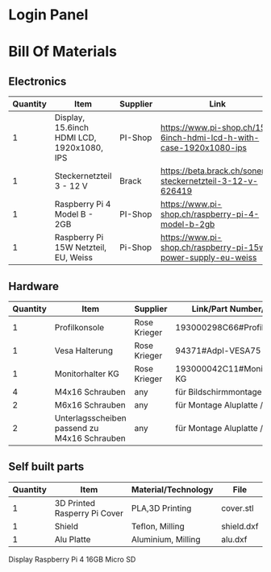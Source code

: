 # Login Panel

# Bill Of Materials

## Electronics
| Quantity | Item | Supplier | Link |
|-|-|-|-|
| 1 |Display, 15.6inch HDMI LCD, 1920x1080, IPS | PI-Shop | https://www.pi-shop.ch/15-6inch-hdmi-lcd-h-with-case-1920x1080-ips|
|1 |Steckernetzteil 3 - 12 V|Brack|https://beta.brack.ch/sonero-steckernetzteil-3-12-v-626419|
|1|Raspberry Pi 4 Model B - 2GB| PI-Shop|https://www.pi-shop.ch/raspberry-pi-4-model-b-2gb|
|1|Raspberry Pi 15W Netzteil, EU, Weiss|Pi-Shop|https://www.pi-shop.ch/raspberry-pi-15w-power-supply-eu-weiss|

## Hardware
| Quantity | Item | Supplier | Link/Part Number/Info |
|-|-|-|-|
|1|Profilkonsole|Rose Krieger|193000298C66#Profilkonsole|
|1|Vesa Halterung|Rose Krieger|94371#Adpl-VESA75|
|1|Monitorhalter KG|Rose Krieger|193000042C11#MonitorHalter KG|
|4|M4x16 Schrauben|any|für Bildschirmmontage|
|2|M6x16 Schrauben|any|für Montage Aluplatte / Halter|
|2|Unterlagsscheiben passend zu M4x16 Schrauben|any|für Montage Aluplatte / Halter|

## Self built parts
| Quantity | Item | Material/Technology | File |
|-|-|-|-|
|1|3D Printed Rasperry Pi Cover|PLA,3D Printing|cover.stl|
|1|Shield|Teflon, Milling|shield.dxf|
|1|Alu Platte|Aluminium, Milling|alu.dxf|

Display
Raspberry Pi 4
16GB Micro SD
